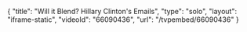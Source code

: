 {
    "title": "Will it Blend? Hillary Clinton's Emails",
    "type": "solo",
    "layout": "iframe-static",
    "videoId": "66090436",
    "url": "\/tvpembed\/66090436"
}